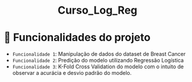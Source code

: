 <h1 align="center">  Curso_Log_Reg </h1>

# :hammer: Funcionalidades do projeto

- `Funcionalidade 1`: Manipulação de dados do dataset de Breast Cancer
- `Funcionalidade 2`: Predição do modelo utilizando Regressão Logística
- `Funcionalidade 3`: K-Fold Cross Validation do modelo com o intuito de observar a acurácia e desvio padrão do modelo.
